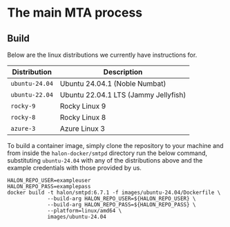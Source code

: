 # The main MTA process

## Build

Below are the linux distributions we currently have instructions for.

| Distribution   | Description                          |
| -------------- | -----------------------------------  |
| `ubuntu-24.04` | Ubuntu 24.04.1 (Noble Numbat)        |
| `ubuntu-22.04` | Ubuntu 22.04.1 LTS (Jammy Jellyfish) |
| `rocky-9`      | Rocky Linux 9                        |
| `rocky-8`      | Rocky Linux 8                        |
| `azure-3`      | Azure Linux 3                        |

To build a container image, simply clone the repository to your machine and from inside the `halon-docker/smtpd` directory run the below command, substituting `ubuntu-24.04` with any of the distributions above and the example credentials with those provided by us.

```
HALON_REPO_USER=exampleuser
HALON_REPO_PASS=examplepass
docker build -t halon/smtpd:6.7.1 -f images/ubuntu-24.04/Dockerfile \
             --build-arg HALON_REPO_USER=${HALON_REPO_USER} \
             --build-arg HALON_REPO_PASS=${HALON_REPO_PASS} \
             --platform=linux/amd64 \
             images/ubuntu-24.04
```
